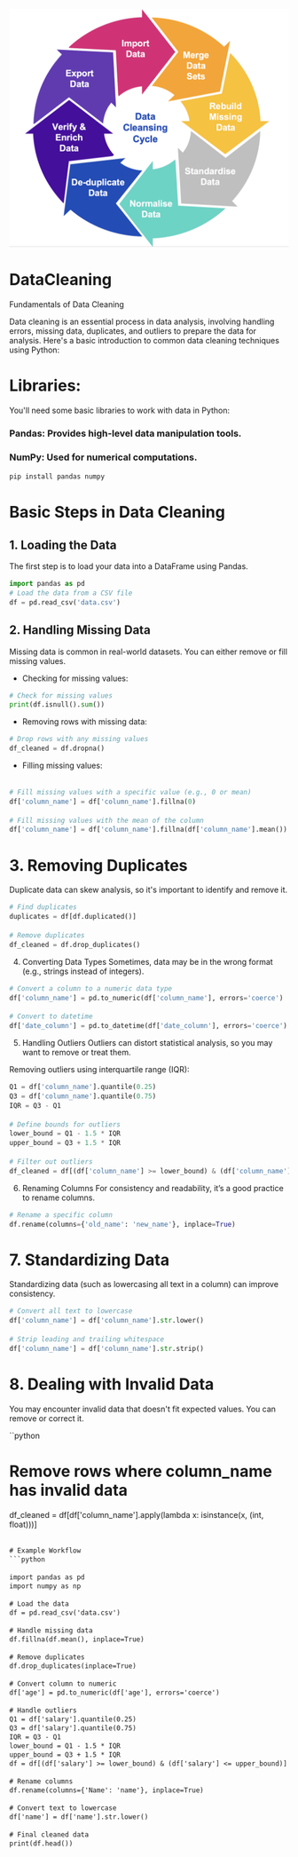 ![DataCleaning](DataCleaning.png)

# DataCleaning
Fundamentals of Data Cleaning

Data cleaning is an essential process in data analysis, involving handling errors, missing data, duplicates, and outliers to prepare the data for analysis. Here's a basic introduction to common data cleaning techniques using Python:

# Libraries:
You'll need some basic libraries to work with data in Python:

### Pandas: Provides high-level data manipulation tools.
### NumPy: Used for numerical computations.

```bash
pip install pandas numpy
```

# Basic Steps in Data Cleaning
## 1. Loading the Data
The first step is to load your data into a DataFrame using Pandas.

```python
import pandas as pd
# Load the data from a CSV file
df = pd.read_csv('data.csv')
```

## 2. Handling Missing Data
Missing data is common in real-world datasets. You can either remove or fill missing values.

- Checking for missing values:
```python
# Check for missing values
print(df.isnull().sum())
```
- Removing rows with missing data:
```python
# Drop rows with any missing values
df_cleaned = df.dropna()
```

- Filling missing values:
```python

# Fill missing values with a specific value (e.g., 0 or mean)
df['column_name'] = df['column_name'].fillna(0)

# Fill missing values with the mean of the column
df['column_name'] = df['column_name'].fillna(df['column_name'].mean())
```

# 3. Removing Duplicates
Duplicate data can skew analysis, so it's important to identify and remove it.

```python
# Find duplicates
duplicates = df[df.duplicated()]

# Remove duplicates
df_cleaned = df.drop_duplicates()
```

4. Converting Data Types
Sometimes, data may be in the wrong format (e.g., strings instead of integers).

```python
# Convert a column to a numeric data type
df['column_name'] = pd.to_numeric(df['column_name'], errors='coerce')

# Convert to datetime
df['date_column'] = pd.to_datetime(df['date_column'], errors='coerce')
```

5. Handling Outliers
Outliers can distort statistical analysis, so you may want to remove or treat them.

Removing outliers using interquartile range (IQR):
```python
Q1 = df['column_name'].quantile(0.25)
Q3 = df['column_name'].quantile(0.75)
IQR = Q3 - Q1

# Define bounds for outliers
lower_bound = Q1 - 1.5 * IQR
upper_bound = Q3 + 1.5 * IQR

# Filter out outliers
df_cleaned = df[(df['column_name'] >= lower_bound) & (df['column_name'] <= upper_bound)]
```

6. Renaming Columns
For consistency and readability, it’s a good practice to rename columns.

```python
# Rename a specific column
df.rename(columns={'old_name': 'new_name'}, inplace=True)
```

# 7. Standardizing Data
Standardizing data (such as lowercasing all text in a column) can improve consistency.

```python
# Convert all text to lowercase
df['column_name'] = df['column_name'].str.lower()

# Strip leading and trailing whitespace
df['column_name'] = df['column_name'].str.strip()
```
# 8. Dealing with Invalid Data
You may encounter invalid data that doesn't fit expected values. You can remove or correct it.

``python
# Remove rows where column_name has invalid data
df_cleaned = df[df['column_name'].apply(lambda x: isinstance(x, (int, float)))]
```

# Example Workflow
```python

import pandas as pd
import numpy as np

# Load the data
df = pd.read_csv('data.csv')

# Handle missing data
df.fillna(df.mean(), inplace=True)

# Remove duplicates
df.drop_duplicates(inplace=True)

# Convert column to numeric
df['age'] = pd.to_numeric(df['age'], errors='coerce')

# Handle outliers
Q1 = df['salary'].quantile(0.25)
Q3 = df['salary'].quantile(0.75)
IQR = Q3 - Q1
lower_bound = Q1 - 1.5 * IQR
upper_bound = Q3 + 1.5 * IQR
df = df[(df['salary'] >= lower_bound) & (df['salary'] <= upper_bound)]

# Rename columns
df.rename(columns={'Name': 'name'}, inplace=True)

# Convert text to lowercase
df['name'] = df['name'].str.lower()

# Final cleaned data
print(df.head())
```
